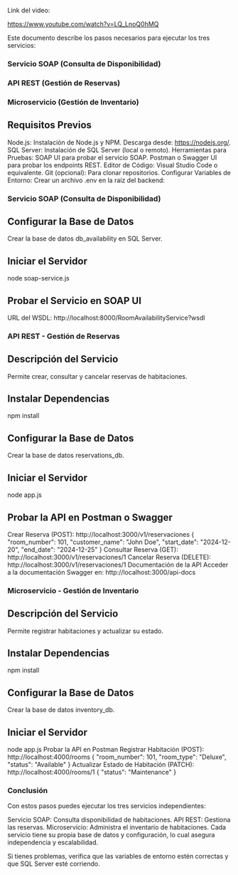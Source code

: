 Link del video:  

https://www.youtube.com/watch?v=LQ_LnoQ0hMQ

Este documento describe los pasos necesarios para ejecutar los tres servicios:

### Servicio SOAP (Consulta de Disponibilidad)
### API REST (Gestión de Reservas)
### Microservicio (Gestión de Inventario)

## Requisitos Previos
Node.js: Instalación de Node.js y NPM.
Descarga desde: https://nodejs.org/.
SQL Server: Instalación de SQL Server (local o remoto).
Herramientas para Pruebas:
SOAP UI para probar el servicio SOAP.
Postman o Swagger UI para probar los endpoints REST.
Editor de Código: Visual Studio Code o equivalente.
Git (opcional): Para clonar repositorios.
Configurar Variables de Entorno: Crear un archivo .env en la raíz del backend:

### Servicio SOAP (Consulta de Disponibilidad)
## Configurar la Base de Datos
Crear la base de datos db_availability en SQL Server.
## Iniciar el Servidor
node soap-service.js
## Probar el Servicio en SOAP UI
URL del WSDL: http://localhost:8000/RoomAvailabilityService?wsdl

### API REST - Gestión de Reservas
## Descripción del Servicio
Permite crear, consultar y cancelar reservas de habitaciones.
## Instalar Dependencias
npm install
## Configurar la Base de Datos
Crear la base de datos reservations_db.
## Iniciar el Servidor
node app.js
## Probar la API en Postman o Swagger
Crear Reserva (POST): http://localhost:3000/v1/reservaciones
{
  "room_number": 101,
  "customer_name": "John Doe",
  "start_date": "2024-12-20",
  "end_date": "2024-12-25"
}
Consultar Reserva (GET): http://localhost:3000/v1/reservaciones/1
Cancelar Reserva (DELETE): http://localhost:3000/v1/reservaciones/1
Documentación de la API
Acceder a la documentación Swagger en: http://localhost:3000/api-docs

### Microservicio - Gestión de Inventario
## Descripción del Servicio
Permite registrar habitaciones y actualizar su estado.
## Instalar Dependencias
npm install
## Configurar la Base de Datos
Crear la base de datos inventory_db.
## Iniciar el Servidor
node app.js
Probar la API en Postman
Registrar Habitación (POST): http://localhost:4000/rooms
{
  "room_number": 101,
  "room_type": "Deluxe",
  "status": "Available"
}
Actualizar Estado de Habitación (PATCH): http://localhost:4000/rooms/1
{
  "status": "Maintenance"
}

### Conclusión
Con estos pasos puedes ejecutar los tres servicios independientes:

Servicio SOAP: Consulta disponibilidad de habitaciones.
API REST: Gestiona las reservas.
Microservicio: Administra el inventario de habitaciones.
Cada servicio tiene su propia base de datos y configuración, lo cual asegura independencia y escalabilidad.

Si tienes problemas, verifica que las variables de entorno estén correctas y que SQL Server esté corriendo.
